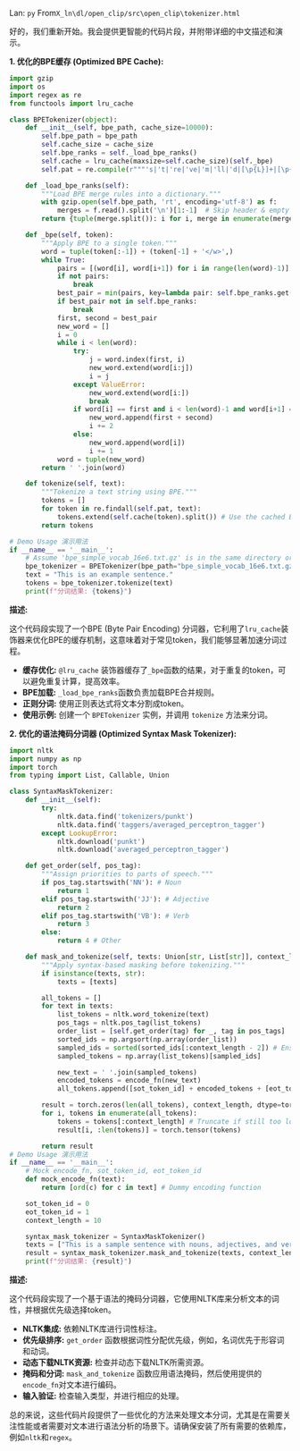Lan: `py` From`X_ln\dl/open_clip/src\open_clip\tokenizer.html`

好的，我们重新开始。我会提供更智能的代码片段，并附带详细的中文描述和演示。

**1. 优化的BPE缓存 (Optimized BPE Cache):**

```python
import gzip
import os
import regex as re
from functools import lru_cache

class BPETokenizer(object):
    def __init__(self, bpe_path, cache_size=10000):
        self.bpe_path = bpe_path
        self.cache_size = cache_size
        self.bpe_ranks = self._load_bpe_ranks()
        self.cache = lru_cache(maxsize=self.cache_size)(self._bpe)
        self.pat = re.compile(r"""'s|'t|'re|'ve|'m|'ll|'d|[\p{L}]+|[\p{N}]|[^\s\p{L}\p{N}]+""", re.IGNORECASE)

    def _load_bpe_ranks(self):
        """Load BPE merge rules into a dictionary."""
        with gzip.open(self.bpe_path, 'rt', encoding='utf-8') as f:
            merges = f.read().split('\n')[1:-1]  # Skip header & empty line
        return {tuple(merge.split()): i for i, merge in enumerate(merges)}

    def _bpe(self, token):
        """Apply BPE to a single token."""
        word = tuple(token[:-1]) + (token[-1] + '</w>',)
        while True:
            pairs = [(word[i], word[i+1]) for i in range(len(word)-1)]
            if not pairs:
                break
            best_pair = min(pairs, key=lambda pair: self.bpe_ranks.get(pair, float('inf')))
            if best_pair not in self.bpe_ranks:
                break
            first, second = best_pair
            new_word = []
            i = 0
            while i < len(word):
                try:
                    j = word.index(first, i)
                    new_word.extend(word[i:j])
                    i = j
                except ValueError:
                    new_word.extend(word[i:])
                    break
                if word[i] == first and i < len(word)-1 and word[i+1] == second:
                    new_word.append(first + second)
                    i += 2
                else:
                    new_word.append(word[i])
                    i += 1
            word = tuple(new_word)
        return ' '.join(word)

    def tokenize(self, text):
        """Tokenize a text string using BPE."""
        tokens = []
        for token in re.findall(self.pat, text):
            tokens.extend(self.cache(token).split()) # Use the cached BPE function
        return tokens

# Demo Usage 演示用法
if __name__ == '__main__':
    # Assume 'bpe_simple_vocab_16e6.txt.gz' is in the same directory or specify the full path
    bpe_tokenizer = BPETokenizer(bpe_path="bpe_simple_vocab_16e6.txt.gz")
    text = "This is an example sentence."
    tokens = bpe_tokenizer.tokenize(text)
    print(f"分词结果: {tokens}")
```

**描述:**

这个代码段实现了一个BPE (Byte Pair Encoding) 分词器，它利用了`lru_cache`装饰器来优化BPE的缓存机制，这意味着对于常见token，我们能够显著加速分词过程。

*   **缓存优化:** `@lru_cache` 装饰器缓存了`_bpe`函数的结果，对于重复的token，可以避免重复计算，提高效率。
*   **BPE加载:** `_load_bpe_ranks`函数负责加载BPE合并规则。
*   **正则分词:** 使用正则表达式将文本分割成token。
*   **使用示例:**  创建一个 `BPETokenizer` 实例，并调用 `tokenize` 方法来分词。

**2.  优化的语法掩码分词器 (Optimized Syntax Mask Tokenizer):**

```python
import nltk
import numpy as np
import torch
from typing import List, Callable, Union

class SyntaxMaskTokenizer:
    def __init__(self):
        try:
            nltk.data.find('tokenizers/punkt')
            nltk.data.find('taggers/averaged_perceptron_tagger')
        except LookupError:
            nltk.download('punkt')
            nltk.download('averaged_perceptron_tagger')

    def get_order(self, pos_tag):
        """Assign priorities to parts of speech."""
        if pos_tag.startswith('NN'): # Noun
            return 1
        elif pos_tag.startswith('JJ'): # Adjective
            return 2
        elif pos_tag.startswith('VB'): # Verb
            return 3
        else:
            return 4 # Other

    def mask_and_tokenize(self, texts: Union[str, List[str]], context_length: int, encode_fn: Callable, sot_token_id: int, eot_token_id: int) -> torch.LongTensor:
        """Apply syntax-based masking before tokenizing."""
        if isinstance(texts, str):
            texts = [texts]

        all_tokens = []
        for text in texts:
            list_tokens = nltk.word_tokenize(text)
            pos_tags = nltk.pos_tag(list_tokens)
            order_list = [self.get_order(tag) for _, tag in pos_tags]
            sorted_ids = np.argsort(np.array(order_list))
            sampled_ids = sorted(sorted_ids[:context_length - 2]) # Ensure space for SOT and EOT
            sampled_tokens = np.array(list_tokens)[sampled_ids]

            new_text = ' '.join(sampled_tokens)
            encoded_tokens = encode_fn(new_text)
            all_tokens.append([sot_token_id] + encoded_tokens + [eot_token_id])

        result = torch.zeros(len(all_tokens), context_length, dtype=torch.long)
        for i, tokens in enumerate(all_tokens):
            tokens = tokens[:context_length] # Truncate if still too long
            result[i, :len(tokens)] = torch.tensor(tokens)

        return result
# Demo Usage 演示用法
if __name__ == '__main__':
    # Mock encode_fn, sot_token_id, eot_token_id
    def mock_encode_fn(text):
        return [ord(c) for c in text] # Dummy encoding function

    sot_token_id = 0
    eot_token_id = 1
    context_length = 10

    syntax_mask_tokenizer = SyntaxMaskTokenizer()
    texts = ["This is a sample sentence with nouns, adjectives, and verbs."]
    result = syntax_mask_tokenizer.mask_and_tokenize(texts, context_length, mock_encode_fn, sot_token_id, eot_token_id)
    print(f"分词结果: {result}")
```

**描述:**

这个代码段实现了一个基于语法的掩码分词器，它使用NLTK库来分析文本的词性，并根据优先级选择token。

*   **NLTK集成:** 依赖NLTK库进行词性标注。
*   **优先级排序:**  `get_order` 函数根据词性分配优先级，例如，名词优先于形容词和动词。
*   **动态下载NLTK资源:**  检查并动态下载NLTK所需资源。
*   **掩码和分词:** `mask_and_tokenize` 函数应用语法掩码，然后使用提供的`encode_fn`对文本进行编码。
*   **输入验证:**  检查输入类型，并进行相应的处理。

总的来说，这些代码片段提供了一些优化的方法来处理文本分词，尤其是在需要关注性能或者需要对文本进行语法分析的场景下。请确保安装了所有需要的依赖库，例如`nltk`和`regex`。
